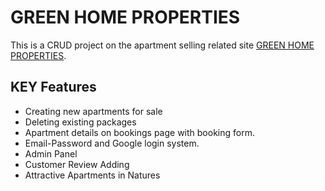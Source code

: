 # GREEN HOME PROPERTIES

This is a CRUD project on the apartment selling related site [GREEN HOME PROPERTIES](https://niche-website-ms.web.app/).


## KEY Features

* Creating new apartments for sale
* Deleting existing packages
* Apartment details on bookings page with booking form.
* Email-Password and Google login system.
* Admin Panel
* Customer Review Adding
* Attractive Apartments in Natures